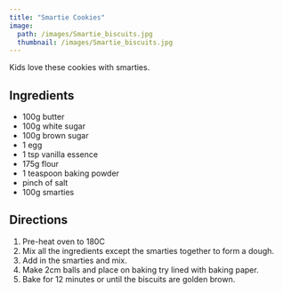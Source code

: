 ```yaml
---
title: "Smartie Cookies"
image: 
  path: /images/Smartie_biscuits.jpg
  thumbnail: /images/Smartie_biscuits.jpg
---
```


Kids love these cookies with smarties. 

## Ingredients

* 100g butter
* 100g white sugar
* 100g brown sugar
* 1 egg
* 1 tsp vanilla essence
* 175g flour 
* 1 teaspoon baking powder
* pinch of salt
* 100g smarties 


## Directions

1. Pre-heat oven to 180C 
2. Mix all the ingredients except the smarties together to form a dough.
3. Add in the smarties and mix.
4. Make 2cm balls and place on baking try lined with baking paper. 
5. Bake for 12 minutes or until the biscuits are golden brown.